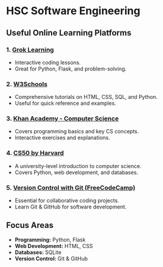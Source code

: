 # HSC Software Engineering

## Useful Online Learning Platforms

### 1. [Grok Learning](https://groklearning.com/)
- Interactive coding lessons.
- Great for Python, Flask, and problem-solving.

### 2. [W3Schools](https://www.w3schools.com/)
- Comprehensive tutorials on HTML, CSS, SQL, and Python.
- Useful for quick reference and examples.

### 3. [Khan Academy - Computer Science](https://www.khanacademy.org/computing/computer-science)
- Covers programming basics and key CS concepts.
- Interactive exercises and explanations.

### 4. [CS50 by Harvard](https://www.edx.org/cs50)
- A university-level introduction to computer science.
- Covers Python, web development, and databases.

### 5. [Version Control with Git (FreeCodeCamp)](https://www.freecodecamp.org/learn/)
- Essential for collaborative coding projects.
- Learn Git & GitHub for software development.

## Focus Areas
- **Programming:** Python, Flask
- **Web Development:** HTML, CSS
- **Databases:** SQLite
- **Version Control:** Git & GitHub

